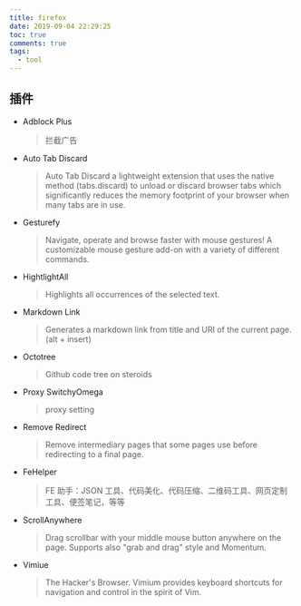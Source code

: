 ```yaml
---
title: firefox
date: 2019-09-04 22:29:25
toc: true
comments: true
tags:
  - tool
---
```


## 插件

- Adblock Plus
  > 拦截广告
- Auto Tab Discard
  > Auto Tab Discard a lightweight extension that uses the native method (tabs.discard) to unload or discard browser tabs which significantly reduces the memory footprint of your browser when many tabs are in use.
- Gesturefy
  > Navigate, operate and browse faster with mouse gestures! A customizable mouse gesture add-on with a variety of different commands.
- HightlightAll
  > Highlights all occurrences of the selected text.
- Markdown Link
  > Generates a markdown link from title and URI of the current page. (alt + insert)
- Octotree
  > Github code tree on steroids
- Proxy SwitchyOmega
  > proxy setting
- Remove Redirect
  > Remove intermediary pages that some pages use before redirecting to a final page.
- FeHelper
  > FE 助手：JSON 工具、代码美化、代码压缩、二维码工具、网页定制工具、便签笔记，等等
- ScrollAnywhere
  > Drag scrollbar with your middle mouse button anywhere on the page. Supports also "grab and drag" style and Momentum.
- Vimiue
  > The Hacker's Browser. Vimium provides keyboard shortcuts for navigation and control in the spirit of Vim.
